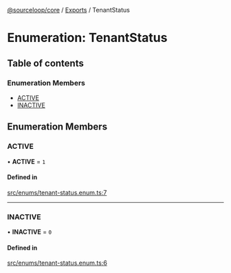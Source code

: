 [@sourceloop/core](../README.md) / [Exports](../modules.md) / TenantStatus

# Enumeration: TenantStatus

## Table of contents

### Enumeration Members

- [ACTIVE](TenantStatus.md#active)
- [INACTIVE](TenantStatus.md#inactive)

## Enumeration Members

### ACTIVE

• **ACTIVE** = ``1``

#### Defined in

[src/enums/tenant-status.enum.ts:7](https://github.com/codeweb05/repo1/blob/ea19add/packages/core/src/enums/tenant-status.enum.ts#L7)

___

### INACTIVE

• **INACTIVE** = ``0``

#### Defined in

[src/enums/tenant-status.enum.ts:6](https://github.com/codeweb05/repo1/blob/ea19add/packages/core/src/enums/tenant-status.enum.ts#L6)
